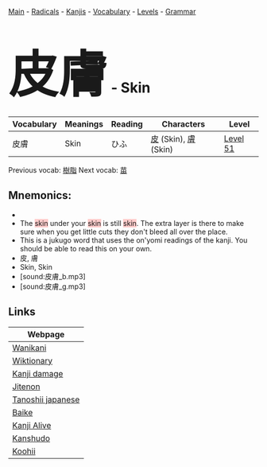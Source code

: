 <style> bigfont {font-size: 100px}</style>
[Main](../README.md) -
[Radicals](../radicals.md) -
[Kanjis](../kanjis.md) -
[Vocabulary](../vocabulary.md) -
[Levels](../levels.md) -
[Grammar](../grammar.md)
# <bigfont> 皮膚</bigfont> - Skin 

| Vocabulary | Meanings | Reading | Characters | Level |
| --- | --- | --- | --- | --- |
| 皮膚 | Skin | ひふ |  [皮](../kanjis/皮.md) (Skin), [膚](../kanjis/膚.md) (Skin) | [Level 51](../levels/wk_level51.md) |

Previous vocab: [樹脂](樹脂.md) Next vocab: [苗](苗.md) 

## Mnemonics:

* 
* The <span style="background-color:#ffcccb"> skin</span> under your <span style="background-color:#ffcccb"> skin</span> is still <span style="background-color:#ffcccb"> skin</span>. The extra layer is there to make sure when you get little cuts they don't bleed all over the place.
* This is a jukugo word that uses the on'yomi readings of the kanji. You should be able to read this on your own.
* 皮, 膚
* Skin, Skin
* [sound:皮膚_b.mp3]
* [sound:皮膚_g.mp3]


## Links 

| Webpage |
| --- |
| [Wanikani          ](https://www.wanikani.com/kanji/皮膚) |
| [Wiktionary        ](https://en.wiktionary.org/wiki/皮膚) |
| [Kanji damage      ](http://www.kanjidamage.com/kanji/search?utf8=✓&q=皮膚) |
| [Jitenon           ](https://jitenon.com/kanji/皮膚) |
| [Tanoshii japanese ](https://www.tanoshiijapanese.com/dictionary/kanji.cfm?k=皮膚) |
| [Baike             ](https://baike.baidu.com/item/皮膚) |
| [Kanji Alive       ](https://app.kanjialive.com/皮膚) |
| [Kanshudo          ](https://www.kanshudo.com/searchmn?q=皮膚) |
| [Koohii            ](https://kanji.koohii.com/study/kanji/皮膚) |
